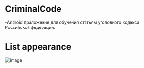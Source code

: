 # CriminalCode
-Android приложение для обучения статьям уголовного кодекса Российской федерации.
# List appearance
![image](https://user-images.githubusercontent.com/84613812/136853752-40ee2f6b-db62-42ce-bffc-9e694994cacc.png)
